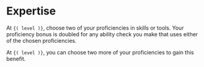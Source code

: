 # Expertise
At `{( level )}`, choose two of your proficiencies in skills or tools.
Your proficiency bonus is doubled for any ability check you make that uses either of the chosen proficiencies.

At `{( level )}`, you can choose two more of your proficiencies to gain this benefit.
